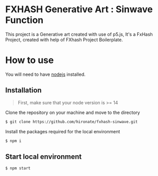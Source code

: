# FXHASH Generative Art : Sinwave Function

This project is a Generative art created with use of p5.js, It's a FxHash Project, created with help of FXhash Project Boilerplate.

# How to use

You will need to have [nodejs](https://nodejs.org/) installed.

## Installation

> First, make sure that your node version is >= 14

Clone the repository on your machine and move to the directory

```sh
$ git clone https://github.com/hironate/fxhash-sinwave.git
```

Install the packages required for the local environment

```sh
$ npm i
```

## Start local environment

```sh
$ npm start
```
